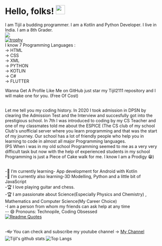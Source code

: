 # Hello, folks! <img src="https://raw.githubusercontent.com/MartinHeinz/MartinHeinz/master/wave.gif" width="30px">
I am Tijil a budding programmer. I am a Kotlin and Python Developer. I live in India. I am a 8th Grader. 
<br> ![](https://komarev.com/ghpvc/?username=Tijil2111&color=green)
<br> [![trophy](https://github-profile-trophy.vercel.app/?username=Tijil2111&theme=onedark)](https://github.com/ryo-ma/github-profile-trophy)
<br>I know 7 Programming Languages :
<br> -> HTML 
<br> -> CSS
<br> -> XML
<br> -> PYTHON
<br> -> KOTLIN
<br> -> C#
<br> -> FLUTTER

Wanna Get A Profile Like Me on GitHub just star my  Tijil2111 repository and I will make one for you. (Free Of Cost)

<br> Let me tell you my coding history. In 2020 I took admission in DPSN by clearing the Admission Test and the Interview and succesfully got into the prestigious school. 
In 7th I was introduced to coding by my CS Teacher and one of my classmates told me about the ESPICE (The CS club of my school Club's unofficial server where you learn programming and that was the start of my journey. Our school has a lot of friendly people who help you in learning to code in almost all major Programming languages. 
<br>(PS When i was in my old school Programming seemed to me as a very very difficult task but now with the help of experienced students in my school Programming is just a Piece of Cake walk for me.  I know I am a Prodigy 😁)


<br> -🌱 I’m currently learning- App development for Android with Kotlin 
<br> -🌱 I’m currently also learning-3D Modelling, Python and a little bit of JavaScript 
<br> -🏆 I love playing guitar and chess. 
<br> -🏆 I am passionate about Science(Especially Physics and Chemistry) , Mathematics and Computer Science(My Career Choice)
<br> -I am a person  from whom my friends can ask help at any time 
<br> -- 😄 Pronouns: Technopile, Coding Obsessed
<br>  [![Readme Quotes](https://quotes-github-readme.vercel.app/api?type=horizontal)](https://github.com/piyushsuthar/github-readme-quotes)

<br> -👓 You can check and subscribe my youtube channel -> <a href="https://www.youtube.com/channel/UC-BQdiPl1XQFxdzq63S4v6Q"> My Channel </a>
<br> ![Tijil's github stats](https://github-readme-stats.vercel.app/api?username=Tijil2111&show_icons=true&theme=onedark) ![Top Langs](https://github-readme-stats.vercel.app/api/top-langs/?username=Tijil2111&layout=compact&theme=onedark)



<!--
**Tijil2111/Tijil2111** is a ✨ _special_ ✨ repository because its `README.md` (this file) appears on your GitHub profile.

Here are some ideas to get you started:

- 🔭 I’m currently working on ...
- 🌱 I’m currently learning ...
- 👯 I’m looking to collaborate on ...
- 🤔 I’m looking for help with ...
- 💬 Ask me about ...
- 📫 How to reach me: ...
- 😄 Pronouns: ...
- ⚡ Fun fact: ...
-->

